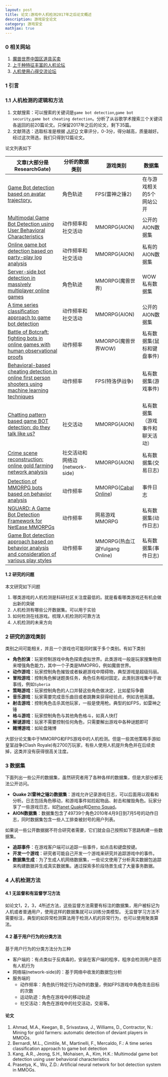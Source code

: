 ```yaml
---
layout: post
title: 论文:游戏中人机检测2017年之后论文概述
description: 游戏安全论文
category: 游戏安全
mathjax: true
---
```


### 0 相关网站

1. [魔兽世界中国区道具买卖](https://www.g2g.com/wow-us/Item-2299-19260)
2. [上千种特征丰富的人机论坛](https://www.raccoonbot.com/)
3. [人机使用心得交流论坛](https://mybot.run/forums/)
### 1 引言
### 1.1 人机检测的逻辑和方法

1. 文献搜索：可以搜索的关键词是`game bot detection`,`game bot security`,`game bot cheating detection`。分析了从谷歌学术搜索三个关键词各返回的前20篇论文。只保留2017年之后的论文，剩下35篇。
2. 文献筛选：选取标准是根据 [JUFO](https://www.tsv.fi/julkaisufoorumi/haku.php?lang=en) 文章评分，0-3分，得分越高，质量越好。经过这次筛选，我们只得到12篇论文。

论文列表如下

|文章(大部分是ResearchGate)|分析的数据类别|游戏类别|数据集|
|---|---|---|---|
|[Game Bot detection based on avatar trajectory.](https://www.researchgate.net/publication/220851327_Game_Bot_Detection_Based_on_Avatar_Trajectory)|角色轨迹|FPS(雷神之锤2)|在与游戏相关的5个网站公开|
|[Multimodal Game Bot Detection using User Behavioral Characteristics](https://www.researchgate.net/publication/301640460_Multimodal_Game_Bot_Detection_using_User_Behavioral_Characteristics)|动作频率和社交活动|MMORPG(AION)|公开的AION数据集|
|[Online game bot detection based on party-play log analysis](https://www.researchgate.net/publication/257313135_Online_game_bot_detection_based_on_party-play_log_analysis)|动作频率和社交活动|MMORPG(AION)|私有的AION数据集|
|[Server-side bot detection in massively multiplayer online games](https://www.researchgate.net/publication/220496922_Server-Side_Bot_Detection_in_Massively_Multiplayer_Online_Games)|角色轨迹|MMORPG(魔兽世界)|WOW私有数据集|
|[A time series classification approach to game bot detection](https://www.researchgate.net/publication/318717059_A_time_series_classification_approach_to_game_bot_detection)|动作频率和社交活动|MMORPG(AION)|公开的AION数据集|
|[Battle of Botcraft: fighting bots in online games with human observational proofs](https://www.researchgate.net/publication/221609548_Battle_of_Botcraft_Fighting_bots_in_online_games_with_human_observational_proofs)|动作频率|MMORPG(魔兽世界WOW)|私有数据集(鼠标和键盘事件)|
|[Behavioral-based cheating detection in online first person shooters using machine learning techniques](https://sci-hub.tw/10.1109/cig.2013.6633617)|动作频率|FPS(特洛伊战争)|私有数据集(游戏事件)|
|[Chatting pattern based game BOT detection: do they talk like us?](https://www.researchgate.net/publication/275653414_Chatting_pattern_based_game_BOT_detection_Do_they_talk_like_us)|社交活动|MMORPG(AION)|私有数据集（游戏事件和聊天活动）|
|[Crime scene reconstruction: online gold farming network analysis](https://sci-hub.tw/10.1109/TIFS.2016.2623586)|社交活动和网络边(network-side)|MMORPG(AION)|私有数据集(交易日志)|
|[Detection of MMORPG bots based on behavior analysis](https://sci-hub.tw/10.1145/1501750.1501770)|动作频率|MMORPG([Cabal Online](https://store.steampowered.com/app/253490/CABAL_Online/))|事件日志|
|[NGUARD: A Game Bot Detection Framework for NetEase MMORPGs](https://www.researchgate.net/publication/326503248_NGUARD_A_Game_Bot_Detection_Framework_for_NetEase_MMORPGs)|动作频率|网易游戏MMORPG|私有数据集(动作日志)|
|[Game Bot detection approach based on behavior analysis and consideration of various play styles](https://arxiv.org/abs/1509.02458)|动作频率|MMORPG(热血江湖Yulgang Online)|私有数据集(事件日志)|

#### 1.2  研究的问题

本文研究如下问题
1. 哪类游戏的人机检测是科研社区关注度最低的。就是看看哪类游戏还有机会做出新的突破
2. 人机检测有哪些公开数据集。可以用于实验
3. 如何检测在线游戏。梳理人机检测的可靠方法
4. 人机检测的未来方向

### 2 研究的游戏类别

类别之间可能相关，并且一个游戏也可能同时属于多个类别。有如下类别

+ **角色扮演**：玩家控制游戏中角色探索虚拟世界。此类游戏一般是玩家搜集物资来增强角色能力，其中一个子类是MMOPRG，例如魔兽世界。
+ **动作游戏**：玩家控制角色摧毁或者躲避游戏中障碍物，典型游戏是超级玛丽。
+ **冒险游戏**：控制角色解谜题类任务，角色任务相对固定。此类别游戏集中于故事线，例如`Syberia`
+ **策略游戏**：玩家控制角色的人口并替这些角色做决定，比如星际争霸
+ **音乐游戏**：玩家需要完成音乐曲目或者跳舞来获得经验点，例如吉他英雄。
+ **射击游戏**：控制角色击杀其他玩家，一般是使用枪。典型的如FPS，如雷神之锤
+ **格斗游戏**：玩家控制角色与其他角色格斗，如真人快打
+ **解谜游戏**：玩家不需要控制任何角色，只需要解出游戏中各种谜题即可
+ **赌博游戏**：如轮盘赌博

大部分论文集中于MMORPG和FPS游戏中的人机检测。但是一些其他策略手游如皇室战争(Clash Royale)有2700万玩家，有些人使用人机提升角色并在后续卖掉，这类并没有获得很高关注度。

### 3 数据集

下面列出一些公开的数据集，虽然研究者用了各种各样的数据集，但是大部分都无法公开访问。

+ **Quake 2(雷神之锤2)数据集**：游戏允许记录游戏日志，可以后面用以观看和分析。日志包括角色移动，和游戏事件如捡起物品、射击和摧毁角色。玩家分享了一些游戏日志，如[Planet Quake](http://q2scene.net/ds/)和[Demo Squad](http://ocslab.hksecurity.net/Datasets/game-bot-detection)。
+ **AION数据集**：数据集包含了49739个角色2010年4月9日到7月5号的动作日志，同时数据集包含一些人工排查被封号的用户列表。

如果说一些公开数据据不符合研究者需要，它们就会自己按照如下思路构建一些数据集。
+ **追踪事件**：在游戏客户端可以追踪一些事件，如点击和键盘按键。
+ **开发一个游戏**：研究者可能自己开发一个游戏来研究并追踪游戏中的事件。
+ **数据集生成**：为了生成人机网络数据集，一些论文使用了分析真实数据包追踪来构建数据并生成真实数据集。通过探索多阶段场景生成了大量事务数据。


### 4 人机检测方法

#### 4.1 无监督和有监督学习方法

如论文1，2，3，4所述方法，这些监督方法需要有标注的数据集，用户被标记为人机或者普通用户，使用这样的数据集就可以训练分类模型。
无监督学习方法不需要标注，典型的如异常检测算法用于检测人机的异常行为，也可以使用聚类算法。

#### 4.2 基于用户行为的分类方法

基于用户行为的分类方法分为三种

+ 客户端的：有点类似于反病毒的，安装在客户端的程序，程序会检测用户是否有人机行为
+ 网络端(network-side)的：基于网络中收发的数据包分析
+ 服务端的
  - 动作频率：角色执行特定行为动作的数量，例如FPS游戏中角色攻击目标的次数
  - 运动轨迹：角色在游戏中的移动轨迹
  - 社交活动：角色在游戏中的社交活动，交易等。




#### 论文
1. Ahmad, M.A., Keegan, B., Srivastava, J., Williams, D., Contractor, N.: Mining for gold farmers: automatic detection of deviant players in MMOGs.
2. Bernardi, M.L., Cimitile, M., Martinelli, F., Mercaldo, F.: A time series classification approach to game bot detection
3. Kang, A.R., Jeong, S.H., Mohaisen, A., Kim, H.K.: Multimodal game bot detection using user behavioral characteristics
4. Prasetya, K., Wu, Z.D.: Artificial neural network for bot detection system in MMOGs.
